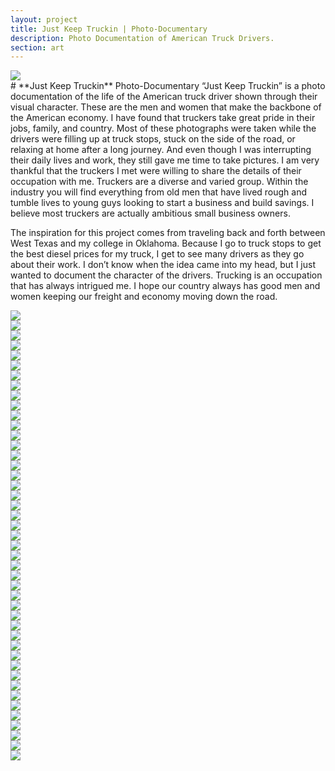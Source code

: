```yaml
---
layout: project
title: Just Keep Truckin | Photo-Documentary
description: Photo Documentation of American Truck Drivers.
section: art
---
```


<div class="half-tile"><a class="max" rel="group" href="truckin-42.jpg" ><img src="truckin-42.jpg" alt=" "/></a></div>

<div class="half-text" markdown="1">
# **Just Keep Truckin** Photo-Documentary
“Just Keep Truckin” is a photo documentation of the life of the American truck driver shown through their visual character. These are the men and women that make the backbone of the American economy. I have found that truckers take great pride in their jobs, family, and country. Most of these photographs were taken while the drivers were filling up at truck stops, stuck on the side of the road, or relaxing at home after a long journey. And even though I was interrupting their daily lives and work, they still gave me time to take pictures. I am very thankful that the truckers I met were willing to share the details of their occupation with me. Truckers are a diverse and varied group. Within the industry you will find everything from old men that have lived rough and tumble lives to young guys looking to start a business and build savings. I believe most truckers are actually ambitious small business owners.

The inspiration for this project comes from traveling back and forth between West Texas and my college in Oklahoma. Because I go to truck stops to get the best diesel prices for my truck, I get to see many drivers as they go about their work. I don’t know when the idea came into my head, but I just wanted to document the character of the drivers. Trucking is an occupation that has always intrigued me. I hope our country always has good men and women keeping our freight and economy moving down the road.
</div>

<div class="half-tile"><a class="max" rel="group" href="book-1.jpg" ><img src="book-1.jpg" alt=" "/></a></div>
<div class="half-tile"><a class="max" rel="group" href="book-2.jpg" ><img src="book-2.jpg" alt=" "/></a></div>

<div class="third-tile"><a class="max" rel="group" href="book-3.jpg" ><img src="book-3.jpg" alt=" "/></a></div>
<div class="third-tile"><a class="max" rel="group" href="book-4.jpg" ><img src="book-4.jpg" alt=" "/></a></div>
<div class="third-tile"><a class="max" rel="group" href="book-5.jpg" ><img src="book-5.jpg" alt=" "/></a></div>

<div class="half-tile"><a class="max" rel="group" href="truckin-1.jpg" ><img src="truckin-1.jpg" alt=" "/></a></div>
<div class="half-tile"><a class="max" rel="group" href="truckin-2.jpg" ><img src="truckin-2.jpg" alt=" "/></a></div>


<div class="third-tile"><a class="max" rel="group" href="truckin-5.jpg" ><img src="truckin-5.jpg" alt=" "/></a></div>
<div class="third-tile"><a class="max" rel="group" href="truckin-6.jpg" ><img src="truckin-6.jpg" alt=" "/></a></div>
<div class="third-tile"><a class="max" rel="group" href="truckin-7.jpg" ><img src="truckin-7.jpg" alt=" "/></a></div>

<div class="half-tile"><a class="max" rel="group" href="truckin-3.jpg" ><img src="truckin-3.jpg" alt=" "/></a></div>
<div class="half-tile"><a class="max" rel="group" href="truckin-4.jpg" ><img src="truckin-4.jpg" alt=" "/></a></div>
<div class="half-tile"><a class="max" rel="group" href="truckin-8.jpg" ><img src="truckin-8.jpg" alt=" "/></a></div>
<div class="half-tile"><a class="max" rel="group" href="truckin-9.jpg" ><img src="truckin-9.jpg" alt=" "/></a></div>
<div class="half-tile"><a class="max" rel="group" href="truckin-10.jpg" ><img src="truckin-10.jpg" alt=" "/></a></div>
<div class="half-tile"><a class="max" rel="group" href="truckin-11.jpg" ><img src="truckin-11.jpg" alt=" "/></a></div>
<div class="half-tile"><a class="max" rel="group" href="truckin-12.jpg" ><img src="truckin-12.jpg" alt=" "/></a></div>
<div class="half-tile"><a class="max" rel="group" href="truckin-13.jpg" ><img src="truckin-13.jpg" alt=" "/></a></div>
<div class="half-tile"><a class="max" rel="group" href="truckin-14.jpg" ><img src="truckin-14.jpg" alt=" "/></a></div>
<div class="half-tile"><a class="max" rel="group" href="truckin-17.jpg" ><img src="truckin-17.jpg" alt=" "/></a></div>
<div class="half-tile"><a class="max" rel="group" href="truckin-16.jpg" ><img src="truckin-16.jpg" alt=" "/></a></div>
<div class="half-tile"><a class="max" rel="group" href="truckin-18.jpg" ><img src="truckin-18.jpg" alt=" "/></a></div>
<div class="half-tile"><a class="max" rel="group" href="truckin-20.jpg" ><img src="truckin-20.jpg" alt=" "/></a></div>
<div class="half-tile"><a class="max" rel="group" href="truckin-21.jpg" ><img src="truckin-21.jpg" alt=" "/></a></div>
<div class="half-tile"><a class="max" rel="group" href="truckin-22.jpg" ><img src="truckin-22.jpg" alt=" "/></a></div>
<div class="half-tile"><a class="max" rel="group" href="truckin-19.jpg" ><img src="truckin-19.jpg" alt=" "/></a></div>
<!--randy-->
<div class="half-tile"><a class="max" rel="group" href="truckin-15.jpg" ><img src="truckin-15.jpg" alt=" "/></a></div>
<div class="half-tile"><a class="max" rel="group" href="truckin-23.jpg" ><img src="truckin-23.jpg" alt=" "/></a></div>
<div class="half-tile"><a class="max" rel="group" href="truckin-24.jpg" ><img src="truckin-24.jpg" alt=" "/></a></div>
<div class="half-tile"><a class="max" rel="group" href="truckin-26.jpg" ><img src="truckin-26.jpg" alt=" "/></a></div>
<div class="half-tile"><a class="max" rel="group" href="truckin-27.jpg" ><img src="truckin-27.jpg" alt=" "/></a></div>
<div class="half-tile"><a class="max" rel="group" href="truckin-25.jpg" ><img src="truckin-25.jpg" alt=" "/></a></div>
<div class="half-tile"><a class="max" rel="group" href="truckin-28.jpg" ><img src="truckin-28.jpg" alt=" "/></a></div>
<div class="half-tile"><a class="max" rel="group" href="truckin-29.jpg" ><img src="truckin-29.jpg" alt=" "/></a></div>
<div class="half-tile"><a class="max" rel="group" href="truckin-30.jpg" ><img src="truckin-30.jpg" alt=" "/></a></div>
<div class="half-tile"><a class="max" rel="group" href="truckin-31.jpg" ><img src="truckin-31.jpg" alt=" "/></a></div>
<div class="half-tile"><a class="max" rel="group" href="truckin-32.jpg" ><img src="truckin-32.jpg" alt=" "/></a></div>
<div class="half-tile"><a class="max" rel="group" href="truckin-33.jpg" ><img src="truckin-33.jpg" alt=" "/></a></div>
<div class="third-tile"><a class="max" rel="group" href="truckin-34.jpg" ><img src="truckin-34.jpg" alt=" "/></a></div>
<div class="third-tile"><a class="max" rel="group" href="truckin-35.jpg" ><img src="truckin-35.jpg" alt=" "/></a></div>
<div class="third-tile"><a class="max" rel="group" href="truckin-36.jpg" ><img src="truckin-36.jpg" alt=" "/></a></div>
<div class="fourth-tile"><a class="max" rel="group" href="truckin-38.jpg" ><img src="truckin-38.jpg" alt=" "/></a></div>
<div class="fourth-tile"><a class="max" rel="group" href="truckin-37.jpg" ><img src="truckin-37.jpg" alt=" "/></a></div>
<div class="fourth-tile"><a class="max" rel="group" href="truckin-39.jpg" ><img src="truckin-39.jpg" alt=" "/></a></div>
<div class="fourth-tile"><a class="max" rel="group" href="truckin-40.jpg" ><img src="truckin-40.jpg" alt=" "/></a></div>
